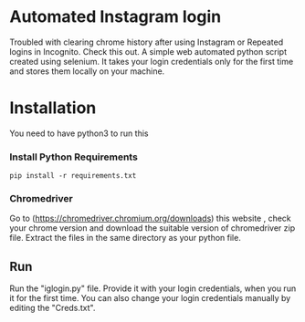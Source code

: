 # Automated Instagram login
Troubled with clearing chrome history after using Instagram or Repeated logins in Incognito.
Check this out.
A simple web automated python script created using selenium. It takes your login credentials only for the first time and stores them locally on your machine.

# Installation
You need to have python3 to run this

### Install Python Requirements
```
pip install -r requirements.txt
```

### Chromedriver
Go to (https://chromedriver.chromium.org/downloads) this website , check your chrome version and download the suitable version of chromedriver zip file. Extract the files in the same directory as your python file.

## Run
Run the "iglogin.py" file. Provide it with your login credentials, when you run it for the first time. You can also change your login credentials manually by editing the "Creds.txt".